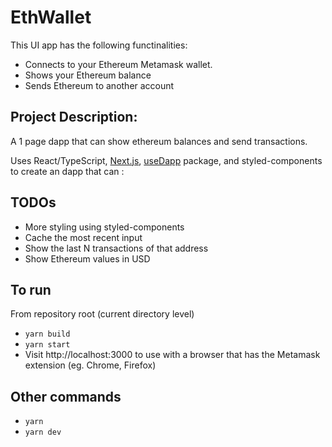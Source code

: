# EthWallet

This UI app has the following functinalities:
* Connects to your Ethereum Metamask wallet.
* Shows your Ethereum balance
* Sends Ethereum to another account

## Project Description:
A 1 page dapp that can show ethereum balances and send transactions. 

Uses React/TypeScript, [Next.js](https://nextjs.org/docs/basic-features/typescript), [useDapp](https://usedapp.readthedocs.io/en/latest/) package, and styled-components to create an dapp that can :

## TODOs

- More styling using styled-components 
- Cache the most recent input
- Show the last N transactions of that address
- Show Ethereum values in USD

## To run
From repository root (current directory level)
* `yarn build`
* `yarn start`
* Visit http://localhost:3000 to use with a browser that has the Metamask extension (eg. Chrome, Firefox)
## Other commands
* `yarn`
* `yarn dev`
